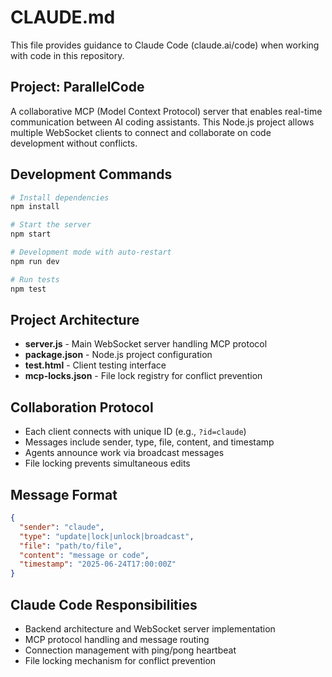 # CLAUDE.md

This file provides guidance to Claude Code (claude.ai/code) when working with code in this repository.

## Project: ParallelCode

A collaborative MCP (Model Context Protocol) server that enables real-time communication between AI coding assistants. This Node.js project allows multiple WebSocket clients to connect and collaborate on code development without conflicts.

## Development Commands

```bash
# Install dependencies
npm install

# Start the server
npm start

# Development mode with auto-restart
npm run dev

# Run tests
npm test
```

## Project Architecture

- **server.js** - Main WebSocket server handling MCP protocol
- **package.json** - Node.js project configuration
- **test.html** - Client testing interface
- **mcp-locks.json** - File lock registry for conflict prevention

## Collaboration Protocol

- Each client connects with unique ID (e.g., `?id=claude`)
- Messages include sender, type, file, content, and timestamp
- Agents announce work via broadcast messages
- File locking prevents simultaneous edits

## Message Format

```json
{
  "sender": "claude",
  "type": "update|lock|unlock|broadcast",
  "file": "path/to/file",
  "content": "message or code",
  "timestamp": "2025-06-24T17:00:00Z"
}
```

## Claude Code Responsibilities

- Backend architecture and WebSocket server implementation
- MCP protocol handling and message routing
- Connection management with ping/pong heartbeat
- File locking mechanism for conflict prevention
